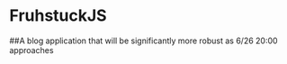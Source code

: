 # FruhstuckJS
##A blog application that will be significantly more robust as 6/26 20:00 approaches 
